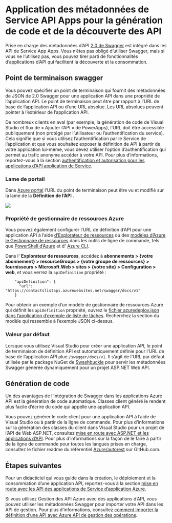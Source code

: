 <properties
    pageTitle="Application des métadonnées de Service API Apps pour la génération de code et de découverte API | Microsoft Azure"
    description="Découvrez comment les applications API dans le Service d’application Azure utiliser Swagger métadonnées pour faciliter la génération de code et de la découverte des API."
    services="app-service\api"
    documentationCenter=".net"
    authors="tdykstra"
    manager="wpickett"
    editor=""/>

<tags
    ms.service="app-service-api"
    ms.workload="na"
    ms.tgt_pltfrm="na"
    ms.devlang="na"
    ms.topic="article"
    ms.date="08/30/2016"
    ms.author="rachelap"/>

# <a name="app-service-api-apps-metadata-for-api-discovery-and-code-generation"></a>Application des métadonnées de Service API Apps pour la génération de code et de la découverte des API 

Prise en charge des métadonnées d’API [2.0 de Swagger](http://swagger.io/) est intégré dans les API de Service App Apps. Vous n’êtes pas obligé d’utiliser Swagger, mais si vous ne l’utilisez pas, vous pouvez tirer parti de fonctionnalités d’applications d’API qui facilitent la découverte et la consommation.   

## <a name="swagger-endpoint"></a>Point de terminaison swagger

Vous pouvez spécifier un point de terminaison qui fournit des métadonnées de JSON de 2.0 Swagger pour une application API dans une propriété de l’application API. Le point de terminaison peut être par rapport à l’URL de base de l’application API ou d’une URL absolue. Les URL absolues peuvent pointer à l’extérieur de l’application API. 

De nombreux clients en aval (par exemple, la génération de code de Visual Studio et flux de « Ajouter l’API » de PowerApps), l’URL doit être accessible publiquement (non protégé par l’utilisateur ou l’authentification du service). Cela signifie que si vous utilisez l’authentification par le Service de l’application et que vous souhaitez exposer la définition de API à partir de votre application lui-même, vous devez utiliser l’option d’authentification qui permet au trafic anonyme accéder à votre API. Pour plus d’informations, reportez-vous à la section [authentification et autorisation pour les applications d’API application de Service](app-service-api-authentication.md).

### <a name="portal-blade"></a>Lame de portail

Dans [Azure portal](https://portal.azure.com/) l’URL du point de terminaison peut être vu et modifié sur la lame de la **Définition de l’API** .

![](./media/app-service-api-metadata/apidefblade.png)

### <a name="azure-resource-manager-property"></a>Propriété de gestionnaire de ressources Azure

Vous pouvez également configurer l’URL de définition d’API pour une application API à l’aide [d’Explorateur de ressources](https://resources.azure.com/) ou des [modèles d’Azure le Gestionnaire de ressources](../resource-group-authoring-templates.md) dans les outils de ligne de commande, tels que [PowerShell d’Azure](../powershell-install-configure.md) et d' [Azure CLI](../xplat-cli-install.md). 

Dans l' **Explorateur de ressources**, accédez à **abonnements > {votre abonnement} > resourceGroups > {votre groupe de ressources} > fournisseurs > Microsoft.Web > sites > {votre site} > Configuration > web**, et vous verrez la `apiDefinition` propriété :

        "apiDefinition": {
          "url": "https://contactslistapi.azurewebsites.net/swagger/docs/v1"
        }

Pour obtenir un exemple d’un modèle de gestionnaire de ressources Azure qui définit les `apiDefinition` propriété, ouvrez le [fichier azuredeploy.json dans l’application d’exemple de liste de tâches](https://github.com/azure-samples/app-service-api-dotnet-todo-list/blob/master/azuredeploy.json). Recherchez la section du modèle qui ressemble à l’exemple JSON ci-dessus.

### <a name="default-value"></a>Valeur par défaut

Lorsque vous utilisez Visual Studio pour créer une application API, le point de terminaison de définition API est automatiquement définie pour l’URL de base de l’application API plue `/swagger/docs/v1`. Il s’agit de l’URL par défaut utilisée par le package NuGet de [Swashbuckle](https://www.nuget.org/packages/Swashbuckle) pour servir les métadonnées Swagger générée dynamiquement pour un projet ASP.NET Web API. 

## <a name="code-generation"></a>Génération de code

Un des avantages de l’intégration de Swagger dans les applications Azure API est la génération de code automatique. Classes client généré le rendent plus facile d’écrire du code qui appelle une application API.

Vous pouvez générer le code client pour une application API à l’aide de Visual Studio ou à partir de la ligne de commande. Pour plus d’informations sur la génération des classes du client dans Visual Studio pour un projet de l’API de Web ASP.NET, consultez [mise en route avec ASP.NET et les applications d’API](app-service-api-dotnet-get-started.md#codegen). Pour plus d’informations sur la façon de le faire à partir de la ligne de commande pour toutes les langues prises en charge, consultez le fichier readme du référentiel [Azure/autorest](https://github.com/azure/autorest) sur GitHub.com.
 
## <a name="next-steps"></a>Étapes suivantes

Pour un didacticiel qui vous guide dans la création, le déploiement et la consommation d’une application API, reportez-vous à la section [mise en route avec les API des applications de Service d’application Azure](app-service-api-dotnet-get-started.md).

Si vous utilisez Gestion des API Azure avec des applications d’API, vous pouvez utiliser les métadonnées Swagger pour importer votre API dans les API de gestion. Pour plus d’informations, consultez [comment importer la définition d’une API avec Azure API de gestion des opérations](../api-management/api-management-howto-import-api.md). 
